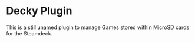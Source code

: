 # Decky Plugin
This is a still unamed plugin to manage Games stored within MicroSD cards for the Steamdeck.
